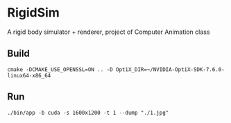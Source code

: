 # RigidSim
A rigid body simulator + renderer, project of Computer Animation class

## Build

```
cmake -DCMAKE_USE_OPENSSL=ON .. -D OptiX_DIR=~/NVIDIA-OptiX-SDK-7.6.0-linux64-x86_64
```

## Run

```
./bin/app -b cuda -s 1600x1200 -t 1 --dump "./1.jpg" 
```